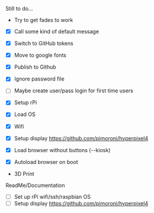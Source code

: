 Still to do...

- Try to get fades to work
- [x] Call some kind of default message
- [x] Switch to GitHub tokens
- [x] Move to google fonts
- [x] Publish to Github
- [x] Ignore password file
- [ ] Maybe create user/pass login for first time users

- [x] Setup rPi
- [x] Load OS
- [x] Wifi
- [x] Setup display https://github.com/pimoroni/hyperpixel4
- [x] Load browser without buttons (--kiosk)
- [x] Autoload browser on boot

- 3D Print

ReadMe/Documentation
- [ ] Set up rPi wifi/ssh/raspbian OS
- [ ] Setup display https://github.com/pimoroni/hyperpixel4

